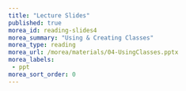 ```yaml
---
title: "Lecture Slides"
published: true
morea_id: reading-slides4
morea_summary: "Using & Creating Classes"
morea_type: reading
morea_url: /morea/materials/04-UsingClasses.pptx
morea_labels:
 - ppt
morea_sort_order: 0
---
```

